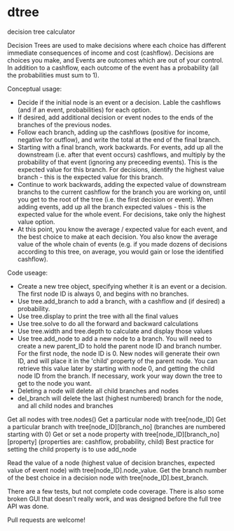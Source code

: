 # dtree
decision tree calculator

Decision Trees are used to make decisions where each choice has different immediate consequences of income and cost (cashflow).  Decisions are choices you make, and Events are outcomes which are out of your control.  In addition to a cashflow, each outcome of the event has a probability (all the probabilities must sum to 1).

Conceptual usage:
* Decide if the initial node is an event or a decision.  Lable the cashflows (and if an event, probabilities) for each option.
* If desired, add additional decision or event nodes to the ends of the branches of the previous nodes.
* Follow each branch, adding up the cashflows (positive for income, negative for outflow), and write the total at the end of the final branch.
* Starting with a final branch, work backwards.  For events, add up all the downstream (i.e. after that event occurs) cashflows, and multiply by the probability of that event (ignoring any preceeding events).  This is the expected value for this branch.  For decisions, identify the highest value branch - this is the expected value for this branch.
* Continue to work backwards, adding the expected value of downstream branchs to the current cashflow for the branch you are working on, until you get to the root of the tree (i.e. the first decision or event).  When adding events, add up all the branch expected values - this is the expected value for the whole event.  For decisions, take only the highest value option.
* At this point, you know the average / expected value for each event, and the best choice to make at each decision.  You also know the average value of the whole chain of events (e.g. if you made dozens of decisions according to this tree, on average, you would gain or lose the identified cashflow).

Code useage:
* Create a new tree object, specifying whether it is an event or a decision.  The first node ID is always 0, and begins with no branches.
* Use tree.add_branch to add a branch, with a cashflow and (if desired) a probability.
* Use tree.display to print the tree with all the final values
* Use tree.solve to do all the forward and backward calculations
* Use tree.width and tree.depth to calculate and display those values
* Use tree.add_node to add a new node to a branch.  You will need to create a new parent_ID to hold the parent node ID and branch number.  For the first node, the node ID is 0.  New nodes will generate their own ID, and will place it in the 'child' property of the parent node.  You can retrieve this value later by starting with node 0, and getting the child node ID from the branch.  If necessary, work your way down the tree to get to the node you want.
* Deleting a node will delete all child branches and nodes
* del_branch will delete the last (highest numbered) branch for the node, and all child nodes and branches

Get all nodes with tree.nodes()
Get a particular node with tree[node_ID]
Get a particular branch with tree[node_ID][branch_no] (branches are numbered starting with 0)
Get or set a node property with tree[node_ID][branch_no][property] (properties are: cashflow, probability, child)
Best practice for setting the child property is to use add_node

Read the value of a node (highest value of decision branches, expected value of event node) with tree[node_ID].node_value.
Get the branch number of the best choice in a decision node with tree[node_ID].best_branch.

There are a few tests, but not complete code coverage.
There is also some broken GUI that doesn't really work, and was designed before the full tree API was done.

Pull requests are welcome!
